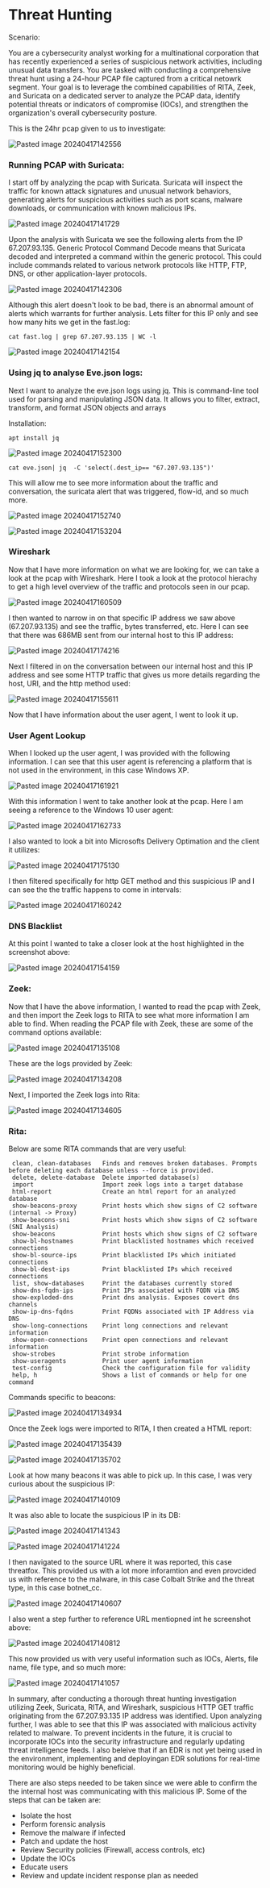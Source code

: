 
# Threat Hunting 

Scenario:

You are a cybersecurity analyst working for a multinational corporation that has recently experienced a series of suspicious network activities, including unusual data transfers. You are tasked with conducting a comprehensive threat hunt using a 24-hour PCAP file captured from a critical netowrk segment. Your goal is to leverage the combined capabilities of RITA, Zeek, and Suricata on a dedicated server to analyze the PCAP data, identify potential threats or indicators of compromise (IOCs), and strengthen the organization's overall cybersecurity posture.

This is the 24hr pcap given to us to investigate:

![Pasted image 20240417142556](https://github.com/lm3nitro/Projects/assets/55665256/6b14a118-e487-4ae2-937f-fdde7d621eea)

### Running PCAP with Suricata:

I start off by analyzing the pcap with Suricata. Suricata will inspect the traffic for known attack signatures and unusual network behaviors, generating alerts for suspicious activities such as port scans, malware downloads, or communication with known malicious IPs.

![Pasted image 20240417141729](https://github.com/lm3nitro/Projects/assets/55665256/39e3b253-c90f-45a1-93f5-a6fbc2003e61)

Upon the analysis with Suricata we see the following alerts from the IP 67.207.93.135. Generic Protocol Command Decode means that Suricata decoded and interpreted a command within the generic protocol. This could include commands related to various network protocols like HTTP, FTP, DNS, or other application-layer protocols.

![Pasted image 20240417142306](https://github.com/lm3nitro/Projects/assets/55665256/cd6548be-378f-4999-91ed-4f9ccaa49975)

Although this alert doesn't look to be bad, there is an abnormal amount of alerts which warrants for further analysis. Lets filter for this IP only and see how many hits we get in the fast.log:
```
cat fast.log | grep 67.207.93.135 | WC -l
```
![Pasted image 20240417142154](https://github.com/lm3nitro/Projects/assets/55665256/567ecc81-9889-4bd4-838a-f3962dc74068)

### Using jq to analyse Eve.json logs:

Next I want to analyze the eve.json logs using jq. This is command-line tool used for parsing and manipulating JSON data. It allows you to filter, extract, transform, and format JSON objects and arrays

Installation:
```
apt install jq
```
![Pasted image 20240417152300](https://github.com/lm3nitro/Projects/assets/55665256/c782b717-f6a1-4661-a247-c30439bb75c1)

```
cat eve.json| jq  -C 'select(.dest_ip== "67.207.93.135")'
```
This will allow me to see more information about the traffic and conversation, the suricata alert that was triggered, flow-id, and so much more. 

![Pasted image 20240417152740](https://github.com/lm3nitro/Projects/assets/55665256/3cdf5c78-b1b7-44e0-a4f8-a42e3978261a)

![Pasted image 20240417153204](https://github.com/lm3nitro/Projects/assets/55665256/521c3597-96e6-4518-af34-be321fb2c000)


### Wireshark

Now that I have more information on what we are looking for, we can take a look at the pcap with Wireshark. Here I took a look at the protocol hierachy to get a high level overview of the traffic and protocols seen in our pcap. 

![Pasted image 20240417160509](https://github.com/lm3nitro/Projects/assets/55665256/7c80cc70-611a-477f-bab0-94e94a7345c3)

I then wanted to narrow in on that specific IP address we saw above (67.207.93.135) and see the traffic, bytes transferred, etc. Here I can see that there was 686MB sent from our internal host to this IP address:

![Pasted image 20240417174216](https://github.com/lm3nitro/Projects/assets/55665256/fbb15dda-8ca0-45c6-8b52-c6aa66907fab)

Next I filtered in on the conversation between our internal host and this IP address and see some HTTP traffic that gives us more details regarding the host, URI, and the http method used:

![Pasted image 20240417155611](https://github.com/lm3nitro/Projects/assets/55665256/0e4b9d13-9539-4176-8e53-a80900e7f733)

Now that I have information about the user agent, I went to look it up. 

### User Agent Lookup

When I looked up the user agent, I was provided with the following information. I can see that this user agent is referencing a platform that is not used in the environment, in this case Windows XP. 

![Pasted image 20240417161921](https://github.com/lm3nitro/Projects/assets/55665256/e640ad7a-a63f-452e-bc0a-6a8ed86aa04e)

With this information I went to take another look at the pcap. Here I am seeing a reference to the Windows 10 user agent:

![Pasted image 20240417162733](https://github.com/lm3nitro/Projects/assets/55665256/e30511fc-6381-4503-bc7a-b722417cbec2)

I also wanted to look a bit into Microsofts Delivery Optimation and the client it utilizes:

![Pasted image 20240417175130](https://github.com/lm3nitro/Projects/assets/55665256/21e399cd-5653-43d3-8011-f46bf11475c6)

I then filtered specifically for http GET method and this suspicious IP and I can see the the traffic happens to come in intervals:

![Pasted image 20240417160242](https://github.com/lm3nitro/Projects/assets/55665256/01a20155-b75f-4da7-b131-bebd3adca4e6)

### DNS Blacklist 

At this point I wanted to take a closer look at the host highlighted in the screenshot above:

![Pasted image 20240417154159](https://github.com/lm3nitro/Projects/assets/55665256/109dea0c-2490-40a2-8ab0-946967ea45d2)

### Zeek: 

Now that I have the above information, I wanted to read the pcap with Zeek, and then import the Zeek logs to RITA to see what more information I am able to find. When reading the PCAP file with Zeek, these are some of the command options available:

![Pasted image 20240417135108](https://github.com/lm3nitro/Projects/assets/55665256/50aa2c9b-ca16-4fcf-ac4d-dae08d53651c)

These are the logs provided by Zeek:

![Pasted image 20240417134208](https://github.com/lm3nitro/Projects/assets/55665256/0e9984d8-8587-45e0-9e7d-67fed739cbd3)

Next, I imported the Zeek logs into Rita:

![Pasted image 20240417134605](https://github.com/lm3nitro/Projects/assets/55665256/a14c0cc7-5be2-43a3-ab90-5deea7d4bddf)


### Rita:

Below are some RITA commands that are very useful:

     clean, clean-databases   Finds and removes broken databases. Prompts before deleting each database unless --force is provided.
     delete, delete-database  Delete imported database(s)
     import                   Import zeek logs into a target database
     html-report              Create an html report for an analyzed database
     show-beacons-proxy       Print hosts which show signs of C2 software (internal -> Proxy)
     show-beacons-sni         Print hosts which show signs of C2 software (SNI Analysis)
     show-beacons             Print hosts which show signs of C2 software
     show-bl-hostnames        Print blacklisted hostnames which received connections
     show-bl-source-ips       Print blacklisted IPs which initiated connections
     show-bl-dest-ips         Print blacklisted IPs which received connections
     list, show-databases     Print the databases currently stored
     show-dns-fqdn-ips        Print IPs associated with FQDN via DNS
     show-exploded-dns        Print dns analysis. Exposes covert dns channels
     show-ip-dns-fqdns        Print FQDNs associated with IP Address via DNS
     show-long-connections    Print long connections and relevant information
     show-open-connections    Print open connections and relevant information
     show-strobes             Print strobe information
     show-useragents          Print user agent information
     test-config              Check the configuration file for validity
     help, h                  Shows a list of commands or help for one command

Commands specific to beacons:

![Pasted image 20240417134934](https://github.com/lm3nitro/Projects/assets/55665256/45c59f7e-380d-42ab-be23-a494578a97c7)

Once the Zeek logs were imported to RITA, I then created a HTML report:

![Pasted image 20240417135439](https://github.com/lm3nitro/Projects/assets/55665256/bffc26f5-7dc4-43ad-bc99-5736ee7e3e7f)

![Pasted image 20240417135702](https://github.com/lm3nitro/Projects/assets/55665256/66e239cd-90bc-4593-a821-87a86124536c)

Look at how many beacons it was able to pick up. In this case, I was very curious about the suspicious IP:

![Pasted image 20240417140109](https://github.com/lm3nitro/Projects/assets/55665256/a38b4c7d-1773-43b3-b920-39d5c5d3f18b)

It was also able to locate the suspicious IP in its DB:

![Pasted image 20240417141343](https://github.com/lm3nitro/Projects/assets/55665256/ab66b468-4467-4ff0-b596-337a8fef45b9)

![Pasted image 20240417141224](https://github.com/lm3nitro/Projects/assets/55665256/3b9b7f0c-9320-4c65-8cba-ff660bc82e86)

I then navigated to the source URL where it was reported, this case threatfox. This provided us with a lot more inforamtion and even provcided us with reference to the malware, in this case Colbalt Strike and the threat type, in this case botnet_cc. 

![Pasted image 20240417140607](https://github.com/lm3nitro/Projects/assets/55665256/74e5d89d-745e-4353-9000-432f858707b4)

I also went a step further to reference URL mentiopned int he screenshot above:

![Pasted image 20240417140812](https://github.com/lm3nitro/Projects/assets/55665256/5c3bffdf-cdb0-4c34-bdc0-b600bf87ed7f)

This now provided us with very useful information such as IOCs, Alerts, file name, file type, and so much more:

![Pasted image 20240417141057](https://github.com/lm3nitro/Projects/assets/55665256/e00488c5-2467-4fd2-a680-cc8b5486ab3d)

In summary, after conducting a thorough threat hunting investigation utilizing Zeek, Suricata, RITA, and Wireshark, suspicious HTTP GET traffic originating from the 67.207.93.135 IP address was identified. Upon analyzing further, I was able to see that this IP was associated with malicious activity related to malware. To prevent incidents in the future, it is crucial to incorporate IOCs into the security infrastructure and regularly updating threat intelligence feeds. I also beleive that if an EDR is not yet being used in the environment, implementing and deployingan EDR solutions for real-time monitoring would be highly beneficial.

There are also steps needed to be taken since we were able to confirm the the internal host was communicating with this malicious IP. Some of the steps that can be taken are:

+ Isolate the host
+ Perform forensic analysis
+ Remove the malware if infected
+ Patch and update the host
+ Review Security policies (Firewall, access controls, etc)
+ Update the IOCs
+ Educate users
+ Review and update incident response plan as needed


